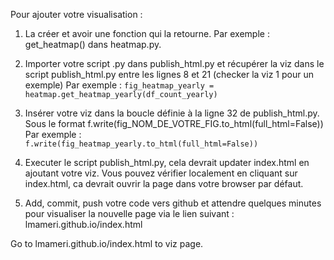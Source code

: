 Pour ajouter votre visualisation :

1) La créer et avoir une fonction qui la retourne. 
Par exemple : get_heatmap() dans heatmap.py.

2) Importer votre script .py dans publish_html.py et récupérer la viz dans le script publish_html.py entre les lignes 8 et 21 (checker la viz 1 pour un exemple)
Par exemple : 
`fig_heatmap_yearly = heatmap.get_heatmap_yearly(df_count_yearly)`

3) Insérer votre viz dans la boucle définie  à la ligne 32 de publish_html.py.
Sous le format f.write(fig_NOM_DE_VOTRE_FIG.to_html(full_html=False))
Par exemple :     
`f.write(fig_heatmap_yearly.to_html(full_html=False))`

4) Executer le script publish_html.py, cela devrait updater index.html en ajoutant votre viz. Vous pouvez vérifier localement en cliquant sur index.html, ca devrait ouvrir la page dans votre browser par défaut. 

5) Add, commit, push votre code vers github et attendre quelques minutes pour visualiser la nouvelle page via le lien suivant :
lmameri.github.io/index.html


Go to lmameri.github.io/index.html
to viz page.